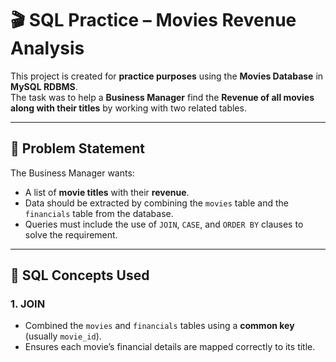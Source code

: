 # 🎬 SQL Practice – Movies Revenue Analysis

This project is created for **practice purposes** using the **Movies Database** in **MySQL RDBMS**.  
The task was to help a **Business Manager** find the **Revenue of all movies along with their titles** by working with two related tables.

---

## 🔹 Problem Statement
The Business Manager wants:
- A list of **movie titles** with their **revenue**.  
- Data should be extracted by combining the `movies` table and the `financials` table from the database.  
- Queries must include the use of `JOIN`, `CASE`, and `ORDER BY` clauses to solve the requirement.

---

## 🔹 SQL Concepts Used

### 1. JOIN
- Combined the `movies` and `financials` tables using a **common key** (usually `movie_id`).
- Ensures each movie’s financial details are mapped correctly to its title.

